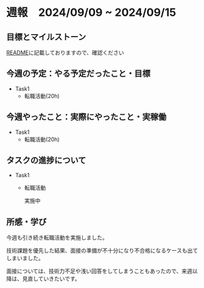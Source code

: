 # 週報　2024/09/09 ~ 2024/09/15

## 目標とマイルストーン
[README](https://github.com/Aki158/weekly-report/blob/main/README.md)に記載しておりますので、確認ください

## 今週の予定：やる予定だったこと・目標

- Task1
    - 転職活動(20h)

## 今週やったこと：実際にやったこと・実稼働

- Task1
    - 転職活動(20h)

## タスクの進捗について

- Task1
    - 転職活動

        実施中

## 所感・学び

今週も引き続き転職活動を実施しました。

技術課題を優先した結果、面接の準備が不十分になり不合格になるケースも出てしまいました。

面接については、技術力不足や浅い回答をしてしまうこともあったので、来週以降は、見直していきたいです。

